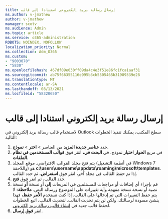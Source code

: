 ```yaml
---
title: إرسال رسالة بريد إلكتروني استنادا إلى قالب
ms.author: v-jmathew
author: v-jmathew
manager: scotv
ms.audience: Admin
ms.topic: article
ms.service: o365-administration
ROBOTS: NOINDEX, NOFOLLOW
localization_priority: Normal
ms.collection: Adm_O365
ms.custom:
- "9003070"
- "5830"
ms.openlocfilehash: 467df09e030ff09da4c4e3f51e86fc1fca1aaf31
ms.sourcegitcommit: ab75f66355116e995b3cb5505465b31989339e28
ms.translationtype: MT
ms.contentlocale: ar-SA
ms.lasthandoff: 08/13/2021
ms.locfileid: "58320650"
---
```

# <a name="send-an-email-message-based-on-a-template"></a>إرسال رسالة بريد إلكتروني استنادا إلى قالب

لاستخدام قالب رسالة بريد إلكتروني في Outlook سطح المكتب، يمكنك تنفيذ الخطوات التالية:

1. حدد **عناصر جديدة المزيد** من العناصر  >  **اختر**  >  **نموذج**.
2. في مربع **الحوار اختيار** نموذج، في **البحث في،** انقر فوق **قوالب المستخدمين في نظام الملفات**.
3. يتم فتح مجلد القوالب الافتراضي. موقع المجلد (في أنظمة التشغيل Windows 7 واللاحقة) هو **c:\users\username\appdata\roaming\microsoft\templates**. إذا تم حفظ القالب في مجلد آخر، انقر فوق **استعراض**، ثم حدد القالب.
4. حدد القالب، ثم انقر فوق **فتح**.
5. قم بإجراء أي إضافات أو مراجعات للمستلمين  في المربعات **إلى** أو نسخة **أو** نسخة نصية أو نسخة نسخة مفهمة وأية تغييرات على الموضوع ورسالة النص.
    **ملاحظة:** لا يتم حفظ التغييرات التي تم إدخالها على القالب. إذا كنت تستخدم **الأمر حفظ،** فهذا ينشئ مسودة لرسالتك، ولكن لن يتم تحديث القالب. لتحديث القالب، اتبع الخطوات لحفظ قالب جديد في [إنشاء قالب رسالة بريد إلكتروني](https://support.microsoft.com/office/create-an-email-message-template-43ec7142-4dd0-4351-8727-bd0977b6b2d1).
6. انقر **فوق إرسال**.
